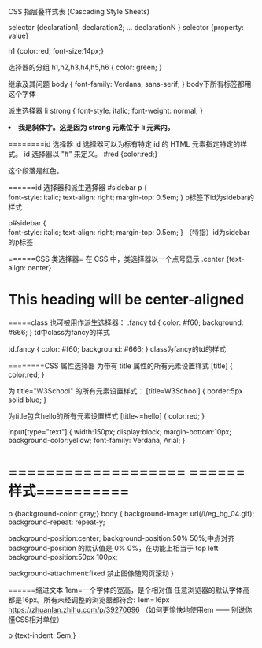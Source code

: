 CSS 指层叠样式表 (Cascading Style Sheets)

<head>
<link rel="stylesheet" type="text/css" href="mystyle.css" />
</head>

selector {declaration1; declaration2; ... declarationN }
selector {property: value}

h1 {color:red; font-size:14px;}


选择器的分组
h1,h2,h3,h4,h5,h6 {
  color: green;
}
  

继承及其问题
body {
     font-family: Verdana, sans-serif;
}
body下所有标签都用这个字体

派生选择器
li strong {
    font-style: italic;
    font-weight: normal;
}
<li><strong>我是斜体字。这是因为 strong 元素位于 li 元素内。</strong></li>


========id 选择器
id 选择器可以为标有特定 id 的 HTML 元素指定特定的样式。
id 选择器以 "#" 来定义。
#red {color:red;}
<p id="red">这个段落是红色。</p>

======id 选择器和派生选择器
#sidebar p {  
	font-style: italic;
	text-align: right;
	margin-top: 0.5em;
}
p标签下id为sidebar的样式

p#sidebar {  
	font-style: italic;
	text-align: right;
	margin-top: 0.5em;
}
（特指）id为sidebar的p标签

======CSS 类选择器=
在 CSS 中，类选择器以一个点号显示
.center {text-align: center}
<h1 class="center">
This heading will be center-aligned
</h1>

=====class 也可被用作派生选择器：
.fancy td {
	color: #f60;
	background: #666;
}
td中class为fancy的样式

td.fancy {
	color: #f60;
	background: #666;
}
class为fancy的td的样式


========CSS 属性选择器
为带有 title 属性的所有元素设置样式
[title]
{
color:red;
}

为 title="W3School" 的所有元素设置样式：
[title=W3School]
{
border:5px solid blue;
}

为title包含hello的所有元素设置样式
[title~=hello] { color:red; }


input[type="text"]
{
  width:150px;
  display:block;
  margin-bottom:10px;
  background-color:yellow;
  font-family: Verdana, Arial;
}

===================
======样式==========
===================

p {background-color: gray;}
body {
background-image: url(/i/eg_bg_04.gif);
 background-repeat: repeat-y;
  
  background-position:center;
  background-position:50% 50%;中点对齐
  background-position 的默认值是 0% 0%，在功能上相当于 top left
  background-position:50px 100px;
  
  
  background-attachment:fixed  禁止图像随网页滚动
}

======缩进文本
1em=一个字体的宽高，是个相对值
任意浏览器的默认字体高都是16px。所有未经调整的浏览器都符合: 1em=16px
https://zhuanlan.zhihu.com/p/39270696 （如何更愉快地使用em —— 别说你懂CSS相对单位）

p {text-indent: 5em;}


























